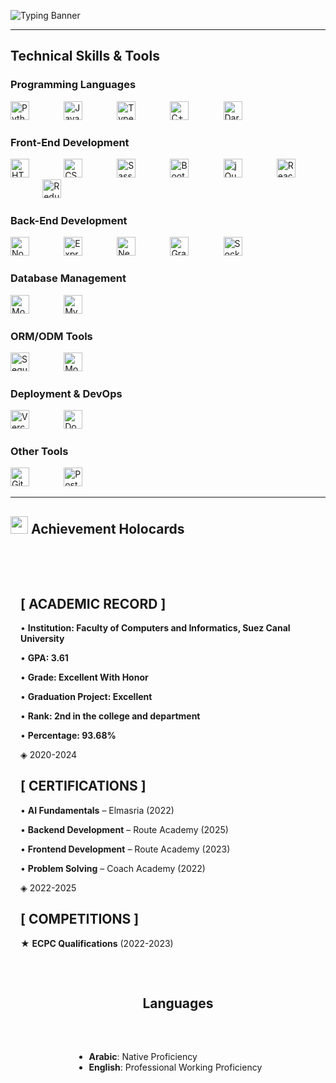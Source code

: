 
  
  ![Typing Banner](https://readme-typing-svg.demolab.com?font=Fira+Code&weight=700&size=35&duration=2000&pause=1500&color=ffc2d1&width=1000&lines=Hi,+I'm+Raneem+Elmahdy!;I'm+Software+Engineer;Backend+Development+Specialist;Node.js+%7C+Express+%7C+NestJS)



---

## Technical Skills & Tools

### Programming Languages  

  <img src="https://cdn.jsdelivr.net/gh/devicons/devicon/icons/python/python-original.svg" width="30" alt="Python" /> &nbsp;&nbsp;&nbsp;&nbsp;&nbsp;&nbsp;&nbsp;&nbsp;&nbsp;&nbsp;&nbsp;&nbsp;
  <img src="https://cdn.jsdelivr.net/gh/devicons/devicon/icons/javascript/javascript-original.svg" width="30" alt="JavaScript" /> &nbsp;&nbsp;&nbsp;&nbsp;&nbsp;&nbsp;&nbsp;&nbsp;&nbsp;&nbsp;&nbsp;&nbsp;
  <img src="https://cdn.jsdelivr.net/gh/devicons/devicon/icons/typescript/typescript-original.svg" width="30" alt="TypeScript" /> &nbsp;&nbsp;&nbsp;&nbsp;&nbsp;&nbsp;&nbsp;&nbsp;&nbsp;&nbsp;&nbsp;&nbsp;
  <img src="https://cdn.jsdelivr.net/gh/devicons/devicon/icons/cplusplus/cplusplus-original.svg" width="30" alt="C++" /> &nbsp;&nbsp;&nbsp;&nbsp;&nbsp;&nbsp;&nbsp;&nbsp;&nbsp;&nbsp;&nbsp;&nbsp;
  <img src="https://cdn.jsdelivr.net/gh/devicons/devicon/icons/dart/dart-original.svg" width="30" alt="Dart" />


### Front-End Development  

  <img src="https://cdn.jsdelivr.net/gh/devicons/devicon/icons/html5/html5-original.svg" width="30" alt="HTML5" /> &nbsp;&nbsp;&nbsp;&nbsp;&nbsp;&nbsp;&nbsp;&nbsp;&nbsp;&nbsp;&nbsp;&nbsp;
  <img src="https://cdn.jsdelivr.net/gh/devicons/devicon/icons/css3/css3-original.svg" width="30" alt="CSS3" /> &nbsp;&nbsp;&nbsp;&nbsp;&nbsp;&nbsp;&nbsp;&nbsp;&nbsp;&nbsp;&nbsp;&nbsp;
  <img src="https://cdn.jsdelivr.net/gh/devicons/devicon/icons/sass/sass-original.svg" width="30" alt="Sass" /> &nbsp;&nbsp;&nbsp;&nbsp;&nbsp;&nbsp;&nbsp;&nbsp;&nbsp;&nbsp;&nbsp;&nbsp;
  <img src="https://cdn.jsdelivr.net/gh/devicons/devicon/icons/bootstrap/bootstrap-original.svg" width="30" alt="Bootstrap" /> &nbsp;&nbsp;&nbsp;&nbsp;&nbsp;&nbsp;&nbsp;&nbsp;&nbsp;&nbsp;&nbsp;&nbsp;
  <img src="https://cdn.jsdelivr.net/gh/devicons/devicon/icons/jquery/jquery-original.svg" width="30" alt="jQuery" /> &nbsp;&nbsp;&nbsp;&nbsp;&nbsp;&nbsp;&nbsp;&nbsp;&nbsp;&nbsp;&nbsp;&nbsp;
  <img src="https://cdn.jsdelivr.net/gh/devicons/devicon/icons/react/react-original.svg" width="30" alt="React" /> &nbsp;&nbsp;&nbsp;&nbsp;&nbsp;&nbsp;&nbsp;&nbsp;&nbsp;&nbsp;&nbsp;&nbsp;
  <img src="https://cdn.jsdelivr.net/gh/devicons/devicon/icons/redux/redux-original.svg" width="30" alt="Redux" />


### Back-End Development  

  <img src="https://cdn.jsdelivr.net/gh/devicons/devicon/icons/nodejs/nodejs-original.svg" width="30" alt="Node.js" /> &nbsp;&nbsp;&nbsp;&nbsp;&nbsp;&nbsp;&nbsp;&nbsp;&nbsp;&nbsp;&nbsp;&nbsp;
  <img src="https://cdn.jsdelivr.net/gh/devicons/devicon/icons/express/express-original.svg" width="30" alt="Express.js" /> &nbsp;&nbsp;&nbsp;&nbsp;&nbsp;&nbsp;&nbsp;&nbsp;&nbsp;&nbsp;&nbsp;&nbsp;
  <img src="https://cdn.jsdelivr.net/gh/devicons/devicon@latest/icons/nestjs/nestjs-original.svg" width="30" alt="NestJS" /> &nbsp;&nbsp;&nbsp;&nbsp;&nbsp;&nbsp;&nbsp;&nbsp;&nbsp;&nbsp;&nbsp;&nbsp;
  <img src="https://cdn.jsdelivr.net/gh/devicons/devicon/icons/graphql/graphql-plain.svg" width="30" alt="GraphQL" /> &nbsp;&nbsp;&nbsp;&nbsp;&nbsp;&nbsp;&nbsp;&nbsp;&nbsp;&nbsp;&nbsp;&nbsp;
  <img src="https://cdn.jsdelivr.net/gh/devicons/devicon/icons/socketio/socketio-original.svg" width="30" alt="Socket.IO" />


### Database Management  

  <img src="https://cdn.jsdelivr.net/gh/devicons/devicon/icons/mongodb/mongodb-original.svg" width="30" alt="MongoDB" /> &nbsp;&nbsp;&nbsp;&nbsp;&nbsp;&nbsp;&nbsp;&nbsp;&nbsp;&nbsp;&nbsp;&nbsp;
  <img src="https://cdn.jsdelivr.net/gh/devicons/devicon/icons/mysql/mysql-original.svg" width="30" alt="MySQL" />


### ORM/ODM Tools  

  <img src="https://cdn.jsdelivr.net/gh/devicons/devicon/icons/sequelize/sequelize-original.svg" width="30" alt="Sequelize" /> &nbsp;&nbsp;&nbsp;&nbsp;&nbsp;&nbsp;&nbsp;&nbsp;&nbsp;&nbsp;&nbsp;&nbsp;
  <img src="https://cdn.jsdelivr.net/gh/devicons/devicon/icons/mongoose/mongoose-original.svg" width="30" alt="Mongoose" />


### Deployment & DevOps  

  <img src="https://cdn.jsdelivr.net/gh/devicons/devicon@latest/icons/vercel/vercel-original.svg" width="30" alt="Vercel" /> &nbsp;&nbsp;&nbsp;&nbsp;&nbsp;&nbsp;&nbsp;&nbsp;&nbsp;&nbsp;&nbsp;&nbsp;
  <img src="https://cdn.jsdelivr.net/gh/devicons/devicon/icons/docker/docker-original.svg" width="30" alt="Docker" />

### Other Tools  

  <img src="https://cdn.jsdelivr.net/gh/devicons/devicon/icons/git/git-original.svg" width="30" alt="Git" /> &nbsp;&nbsp;&nbsp;&nbsp;&nbsp;&nbsp;&nbsp;&nbsp;&nbsp;&nbsp;&nbsp;&nbsp;
  <img src="https://cdn.jsdelivr.net/gh/devicons/devicon/icons/postman/postman-original.svg" width="30" alt="Postman" />


---
## <img src="https://img.icons8.com/fluency/48/000000/3d-rotate.png" width="28"/> Achievement Holocards

<div style="display: flex; justify-content: center; align-items: flex-start; flex-wrap: wrap; gap: 32px; max-width: 960px; margin: 0 auto; padding: 48px 16px;">

  <!-- Academic Record Card -->
<div>

  <!-- Academic Record Card -->
  <div>
    <h2>[ ACADEMIC RECORD ]</h2>
    <div></div>
    <div>
      <p><span>•</span> <strong>Institution: Faculty of Computers and Informatics, Suez Canal University</strong></p>
      <p><span>•</span> <strong>GPA: 3.61</strong></p>
      <p><span>•</span> <strong>Grade: Excellent With Honor</strong></p>
      <p><span>•</span> <strong>Graduation Project: Excellent</strong></p>
      <p><span>•</span> <strong>Rank: 2nd in the college and department</strong></p>
      <p><span>•</span> <strong>Percentage: 93.68%</strong></p>
    </div>
    <p>◈ 2020-2024</p>
  </div>

  <!-- Certifications Card -->
  <div>
    <h2>[ CERTIFICATIONS ]</h2>
    <div></div>
    <div>
      <p><span>•</span> <strong>AI Fundamentals</strong> – Elmasria (2022)</p>
      <p><span>•</span> <strong>Backend Development</strong> – Route Academy (2025)</p>
      <p><span>•</span> <strong>Frontend Development</strong> – Route Academy (2023)</p>
      <p><span>•</span> <strong>Problem Solving</strong> – Coach Academy (2022)</p>
    </div>
    <p>◈ 2022-2025</p>
  </div>

  <!-- Competitions Card -->
  <div>
    <h2>[ COMPETITIONS ]</h2>
    <div></div>
    <div>
      <p><span>★</span> <strong>ECPC Qualifications</strong> (2022-2023)</p>
    </div>
  </div>

</div>

---

## Languages  

- **Arabic**: Native Proficiency
- **English**: Professional Working Proficiency
